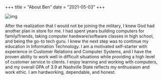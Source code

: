 +++
title = "About Ben"
date = "2021-05-03"
+++

![img](https://scontent-atl3-1.xx.fbcdn.net/v/t1.18169-9/18485938_10203158635563915_8745985782687046095_n.jpg?_nc_cat=107&ccb=1-3&_nc_sid=174925&_nc_ohc=uiUpfAUeq2gAX-77g1W&_nc_ht=scontent-atl3-1.xx&oh=93bf0399965590246c696d2f3192d641&oe=60B79B50)

After the realization that I would not be joining the military, I knew God had another plan in store for me. I had spent years building computers for family/friends, taking computer hardware/software classes in high school, and being the go-to tech guru. I knew the next step was to continue my education in Information Technology. I am a motivated self-starter with experience in Customer Relations and Computer Systems, and I have the proven ability to work well in difficult situations while providing a high level of customer service to clients. I enjoy learning and working with computers, and my overall GPA of 3.9 at Nashville State reflects my enthusiasm and work ethic. I am hardworking, dependable, and honest. 

